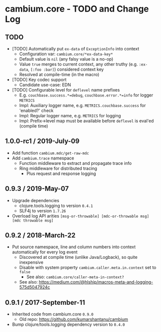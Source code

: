 # cambium.core - TODO and Change Log

## TODO

- [TODO] Automatically put `ex-data` of `ExceptionInfo` into context
  - Configuration var: `cambium.core/*ex-data-key*`
  - Default value is `nil` (any falsy value is a no-op)
  - Value `true` merges to current context, any other truthy (e.g. `:ex-data`, `[:foo :bar]`) considered context key
  - Resolved at compile-time (in the macro)
- [TODO] Key codec support
  - Candidate use-case: EDN
- [TODO] Configurable level for `deflevel` name prefixes
  - E.g. `couchbase.success.*=debug`, `couchbase.error.*=info` for logger `METRICS`
  - Impl: Auxiliary logger name, e.g. `METRICS.couchbase.success` for 'enabled?' check
  - Impl: Regular logger name, e.g. `METRICS` for logging
  - Impl: Prefix->level map must be available before `deflevel` is eval'ed (compile time)


## 1.0.0-rc1 / 2019-July-09

- Add function `cambium.mdc/get-raw-mdc`
- Add `cambium.trace` namespace
  - Function middleware to extract and propagate trace info
  - Ring middleware for distributed tracing
    - Plus request and response logging


## 0.9.3 / 2019-May-07

- Upgrade dependencies
  - clojure.tools.logging to version `0.4.1`
  - SLF4j to version `1.7.26`
- Overload log API arities `[msg-or-throwable] [mdc-or-throwable msg] [mdc throwable msg]`


## 0.9.2 / 2018-March-22

- Put source namespace, line and column numbers into context automatically for every log event
  - Discovered at compile time (unlike Java/Logback), so quite inexpensive
  - Disable with system property `cambium.caller.meta.in.context` set to `false`
    - See also: `cambium.core/caller-meta-in-context?`
  - See also: https://medium.com/@hlship/macros-meta-and-logging-575d5047924c


## 0.9.1 / 2017-September-11

- Inherited code from cambium.core `0.9.0`
  - Old repo: https://github.com/kumarshantanu/cambium
- Bump clojure/tools.logging dependency version to `0.4.0`
